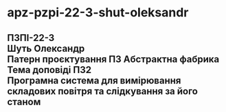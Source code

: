 # apz-pzpi-22-3-shut-oleksandr  
ПЗПІ-22-3  
Шуть Олександр  
Патерн проєктування ПЗ Абстрактна фабрика  
Тема доповіді ПЗ2  
Програмна система для вимірювання складових повітря та слідкування за його станом  
---  

